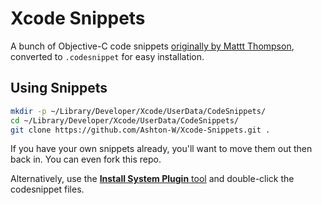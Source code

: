 # Xcode Snippets

A bunch of Objective-C code snippets [originally by Mattt Thompson](https://github.com/mattt/Xcode-Snippets), converted to `.codesnippet` for easy installation.

## Using Snippets

```bash
mkdir -p ~/Library/Developer/Xcode/UserData/CodeSnippets/
cd ~/Library/Developer/Xcode/UserData/CodeSnippets/
git clone https://github.com/Ashton-W/Xcode-Snippets.git .
```

If you have your own snippets already, you'll want to move them out then back in. You can even fork this repo.

Alternatively, use the [**Install System Plugin** tool](https://github.com/n-b/InstallSystemPlugins) and double-click the codesnippet files.
